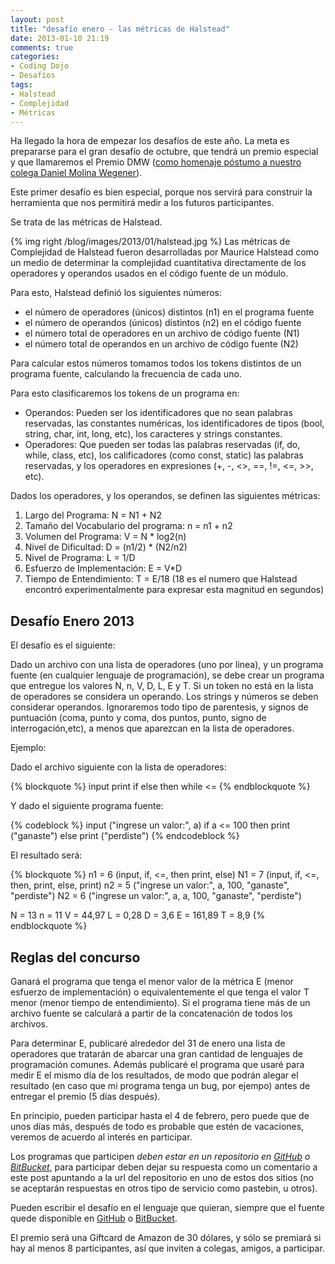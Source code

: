 ```yaml
---
layout: post
title: "desafío enero - las métricas de Halstead"
date: 2013-01-10 21:19
comments: true
categories:
- Coding Dojo
- Desafíos
tags:
- Halstead
- Complejidad
- Métricas
---
```


Ha llegado la hora de empezar los desafíos de este año. La meta es prepararse para el gran desafío de octubre, que tendrá un premio especial y que llamaremos el Premio DMW ([como homenaje póstumo a nuestro colega Daniel Molina Wegener](http://www.programando.org/blog/2012/11/adios-daniel/)).

Este primer desafío es bien especial, porque nos servirá para construir la herramienta que nos permitirá medir a los futuros participantes.

Se trata de las métricas de Halstead.

<!-- more -->

{% img right /blog/images/2013/01/halstead.jpg %}
Las métricas de Complejidad de Halstead fueron desarrolladas por Maurice Halstead como un medio de determinar la complejidad cuantitativa  directamente de los operadores y operandos usados en el código fuente de un módulo.

Para esto, Halstead definió los siguientes números:

* el número de operadores (únicos) distintos (n1) en el programa fuente
* el número de operandos (únicos) distintos (n2) en el código fuente
* el número total de operadores en un archivo de código fuente (N1)
* el número total de operandos en un archivo de código fuente (N2)

Para calcular estos números tomamos todos los tokens distintos de un programa fuente, calculando la frecuencia de cada uno.

Para esto clasificaremos los tokens de un programa en:

* Operandos:  Pueden ser los identificadores que no sean palabras reservadas, las constantes numéricas, los identificadores de tipos (bool, string, char, int, long, etc), los caracteres y strings constantes.
* Operadores: Que pueden ser todas las palabras reservadas (if, do, while, class, etc), los calificadores (como const, static) las palabras reservadas, y los operadores en expresiones (+, -, <>, ==, !=, <=, >>, etc).

Dados los operadores, y los operandos, se definen las siguientes métricas:

1. Largo del Programa: N = N1 + N2
2. Tamaño del Vocabulario del programa: n = n1 + n2
3. Volumen del Programa: V = N * log2(n)
4. Nivel de Dificultad: D = (n1/2) * (N2/n2)
5. Nivel de Programa: L = 1/D
6. Esfuerzo de Implementación: E = V*D
7. Tiempo de Entendimiento: T = E/18 (18 es el numero que Halstead encontró experimentalmente para expresar esta magnitud en segundos)

## Desafío Enero 2013
El desafío es el siguiente:

Dado un archivo con una lista de operadores (uno por linea), y un programa fuente (en cualquier lenguaje de programación), se debe crear un programa que entregue los valores N, n, V, D, L, E y T. Si un token no está en la lista de operadores se considera un operando. Los strings y números se deben considerar operandos. Ignoraremos todo tipo de parentesis, y signos de puntuación (coma, punto y coma, dos puntos, punto, signo de interrogación,etc), a menos que aparezcan en la lista de operadores.

Ejemplo:

Dado el archivo siguiente con la lista de operadores:

{% blockquote %}
 input
 print
 if
 else
 then
 while
 <=
{% endblockquote %}

Y dado el siguiente programa fuente:

{% codeblock %}
 input ("ingrese un valor:", a)
 if a <= 100 then
    print ("ganaste")
 else
     print ("perdiste")
{% endcodeblock %}

El resultado será:

{% blockquote %}
n1 = 6 (input, if, <=, then print, else)
N1 = 7 (input, if, <=, then, print, else, print)
n2 = 5 ("ingrese un valor:", a, 100, "ganaste", "perdiste")
N2 = 6 ("ingrese un valor:", a, a, 100, "ganaste", "perdiste")

N = 13
n = 11
V = 44,97
L = 0,28
D = 3,6
E = 161,89
T = 8,9
{% endblockquote %}

## Reglas del concurso

Ganará el programa que tenga el menor valor de la métrica E (menor esfuerzo de implementación) o equivalentemente el que tenga el valor T menor (menor tiempo de entendimiento). Si el programa tiene más de un archivo fuente se calculará a partir de la concatenación de todos los archivos. 

Para determinar E, publicaré alrededor del 31 de enero una lista de operadores que tratarán de abarcar una gran cantidad de lenguajes de programación comunes. Además publicaré el programa que usaré para medir E el mismo día de los resultados, de modo que podrán alegar el resultado (en caso que mi programa  tenga un bug, por ejempo) antes de entregar el premio (5 días después). 

En principio, pueden participar hasta el 4 de febrero, pero puede que de unos días más, después de todo es probable que estén de vacaciones, veremos de acuerdo al interés en participar.

Los programas que participen _deben estar en un repositorio en [GitHub](https://github.com/) o [BitBucket](https://bitbucket.org/)_, para participar deben dejar su respuesta como un comentario a este post apuntando a la url del repositorio en uno de estos dos sitios (no se aceptarán respuestas en otros tipo de servicio como pastebin, u otros).

Pueden escribir el desafío en el lenguaje que quieran, siempre que el fuente quede disponible en [GitHub](https://github.com/) o [BitBucket](https://bitbucket.org/).

El premio será una Giftcard de Amazon de 30 dólares, y sólo se premiará si hay al menos 8 participantes, así que inviten a colegas, amigos, a participar.






